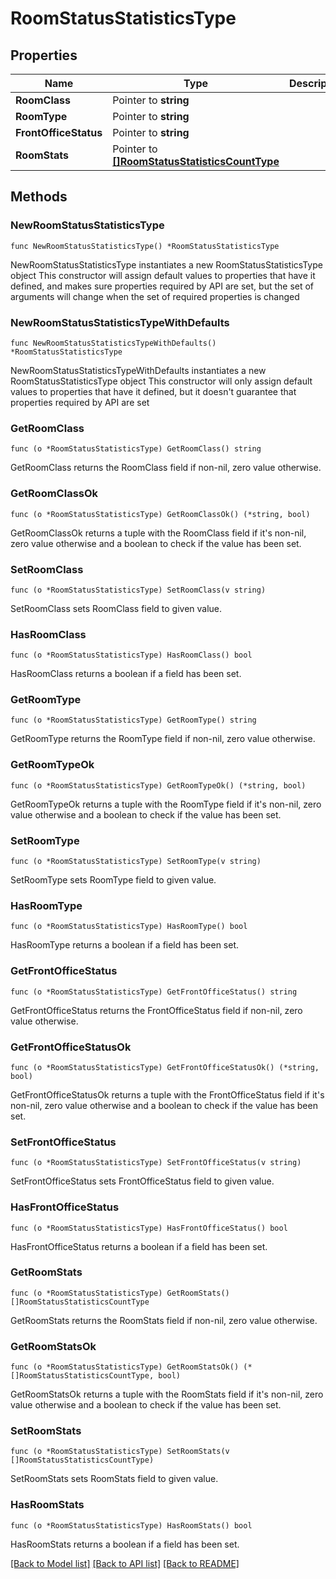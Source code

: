 # RoomStatusStatisticsType

## Properties

Name | Type | Description | Notes
------------ | ------------- | ------------- | -------------
**RoomClass** | Pointer to **string** |  | [optional] 
**RoomType** | Pointer to **string** |  | [optional] 
**FrontOfficeStatus** | Pointer to **string** |  | [optional] 
**RoomStats** | Pointer to [**[]RoomStatusStatisticsCountType**](RoomStatusStatisticsCountType.md) |  | [optional] 

## Methods

### NewRoomStatusStatisticsType

`func NewRoomStatusStatisticsType() *RoomStatusStatisticsType`

NewRoomStatusStatisticsType instantiates a new RoomStatusStatisticsType object
This constructor will assign default values to properties that have it defined,
and makes sure properties required by API are set, but the set of arguments
will change when the set of required properties is changed

### NewRoomStatusStatisticsTypeWithDefaults

`func NewRoomStatusStatisticsTypeWithDefaults() *RoomStatusStatisticsType`

NewRoomStatusStatisticsTypeWithDefaults instantiates a new RoomStatusStatisticsType object
This constructor will only assign default values to properties that have it defined,
but it doesn't guarantee that properties required by API are set

### GetRoomClass

`func (o *RoomStatusStatisticsType) GetRoomClass() string`

GetRoomClass returns the RoomClass field if non-nil, zero value otherwise.

### GetRoomClassOk

`func (o *RoomStatusStatisticsType) GetRoomClassOk() (*string, bool)`

GetRoomClassOk returns a tuple with the RoomClass field if it's non-nil, zero value otherwise
and a boolean to check if the value has been set.

### SetRoomClass

`func (o *RoomStatusStatisticsType) SetRoomClass(v string)`

SetRoomClass sets RoomClass field to given value.

### HasRoomClass

`func (o *RoomStatusStatisticsType) HasRoomClass() bool`

HasRoomClass returns a boolean if a field has been set.

### GetRoomType

`func (o *RoomStatusStatisticsType) GetRoomType() string`

GetRoomType returns the RoomType field if non-nil, zero value otherwise.

### GetRoomTypeOk

`func (o *RoomStatusStatisticsType) GetRoomTypeOk() (*string, bool)`

GetRoomTypeOk returns a tuple with the RoomType field if it's non-nil, zero value otherwise
and a boolean to check if the value has been set.

### SetRoomType

`func (o *RoomStatusStatisticsType) SetRoomType(v string)`

SetRoomType sets RoomType field to given value.

### HasRoomType

`func (o *RoomStatusStatisticsType) HasRoomType() bool`

HasRoomType returns a boolean if a field has been set.

### GetFrontOfficeStatus

`func (o *RoomStatusStatisticsType) GetFrontOfficeStatus() string`

GetFrontOfficeStatus returns the FrontOfficeStatus field if non-nil, zero value otherwise.

### GetFrontOfficeStatusOk

`func (o *RoomStatusStatisticsType) GetFrontOfficeStatusOk() (*string, bool)`

GetFrontOfficeStatusOk returns a tuple with the FrontOfficeStatus field if it's non-nil, zero value otherwise
and a boolean to check if the value has been set.

### SetFrontOfficeStatus

`func (o *RoomStatusStatisticsType) SetFrontOfficeStatus(v string)`

SetFrontOfficeStatus sets FrontOfficeStatus field to given value.

### HasFrontOfficeStatus

`func (o *RoomStatusStatisticsType) HasFrontOfficeStatus() bool`

HasFrontOfficeStatus returns a boolean if a field has been set.

### GetRoomStats

`func (o *RoomStatusStatisticsType) GetRoomStats() []RoomStatusStatisticsCountType`

GetRoomStats returns the RoomStats field if non-nil, zero value otherwise.

### GetRoomStatsOk

`func (o *RoomStatusStatisticsType) GetRoomStatsOk() (*[]RoomStatusStatisticsCountType, bool)`

GetRoomStatsOk returns a tuple with the RoomStats field if it's non-nil, zero value otherwise
and a boolean to check if the value has been set.

### SetRoomStats

`func (o *RoomStatusStatisticsType) SetRoomStats(v []RoomStatusStatisticsCountType)`

SetRoomStats sets RoomStats field to given value.

### HasRoomStats

`func (o *RoomStatusStatisticsType) HasRoomStats() bool`

HasRoomStats returns a boolean if a field has been set.


[[Back to Model list]](../README.md#documentation-for-models) [[Back to API list]](../README.md#documentation-for-api-endpoints) [[Back to README]](../README.md)


